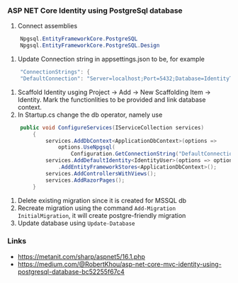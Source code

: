### ASP NET Core Identity using PostgreSql database

1. Connect assemblies 
```cs
	Npgsql.EntityFrameworkCore.PostgreSQL
	Npgsql.EntityFrameworkCore.PostgreSQL.Design
```
1. Update Connection string in appsettings.json to be, for example
```cs
	"ConnectionStrings": {
    "DefaultConnection": "Server=localhost;Port=5432;Database=IdentityTest;User Id=postgres;Password=postgres;"
```
1. Scaffold Identity usging Project -> Add -> New Scaffolding Item -> Identity. Mark the functionlities to be provided and link database context.
1. In Startup.cs change the db operator, namely use
```cs
	public void ConfigureServices(IServiceCollection services)
        {
            services.AddDbContext<ApplicationDbContext>(options =>
                options.UseNpgsql(
                    Configuration.GetConnectionString("DefaultConnection")));
            services.AddDefaultIdentity<IdentityUser>(options => options.SignIn.RequireConfirmedAccount = true)
                .AddEntityFrameworkStores<ApplicationDbContext>();
            services.AddControllersWithViews();
            services.AddRazorPages();
        }
```
1. Delete existing migration since it is created for MSSQL db
1. Recreate migration using the command `Add-Migration InitialMigration`, it will create postgre-friendly migration
1. Update database using `Update-Database`



### Links
- https://metanit.com/sharp/aspnet5/16.1.php
- https://medium.com/@RobertKhou/asp-net-core-mvc-identity-using-postgresql-database-bc52255f67c4